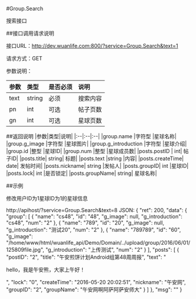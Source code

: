 #Group.Search

搜索接口

##接口调用请求说明

接口URL：http://dev.wuanlife.com:800/?service=Group.Search&text=1

请求方式：GET

参数说明：

|参数|类型|是否必须|说明|
|:--|:--|:--|:--|
|text|string|必须|搜索内容|
|pn|int|可选|帖子页数|
|gn|int|可选|星球页数|


##返回说明
|参数|类型|说明|
|:--|:--|:--|
|group.name           |字符型   |星球名称|
|group.g_image           |字符型   |星球图片|
|group.g_introduction           |字符型   |星球介绍|
|group.id     |整型 |星球ID|
|group.num           |整型 |星球成员数|
|posts.postID   |   int|    帖子ID|
|posts.title|   string| 标题|
|posts.text |string |内容|
|posts.createTime|  date|   发帖时间|
|posts.nickname|    string  |发帖人|
|posts.groupID| int |星球ID|
|posts.lock|    int |是否锁定|
|posts.groupName|   string| 星球名称|



##示例

修改用户ID为1星球ID为1的星球信息

http://apihost/?service=Group.Search&text=8
     JSON:
{
    "ret": 200,
    "data": {
        "group": [
            {
                "name": "cs48",
                "id": "48",
                "g_image": null,
                "g_introduction": "cs48",
                "num": "2"
            },
            {
                "name": "789",
                "id": "20",
                "g_image": null,
                "g_introduction": "测试20",
                "num": "2"
            },
            {
                "name": "789789",
                "id": "60",
                "g_image": "/home/www/html/wuanlife_api/Demo/Domain/../upload/group/2016/06/01/125809file.jpg",
                "g_introduction": "上传测试",
                "num": "2"
            }
        ],
        "posts": [
            {
                "postID": "2",
                "title": "午安煎饼计划Android组第48周周报",
                "text": "<p>hello，我是午安熊，大家上午好！</p>",
                "lock": "0",
                "createTime": "2016-05-20 20:02:51",
                "nickname": "午安网",
                "groupID": "2",
                "groupName": "午安网啊阿萨阿萨安师大"
            }
        ]
    },
    "msg": ""
}
